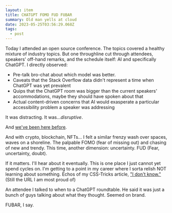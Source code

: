 ```yaml
---
layout: item
title: CHATGPT FOMO FUD FUBAR
summary: Old man yells at cloud
date: 2023-05-25T03:56:29.068Z
tags:
  - post
---
```

Today I attended an open source conference. The topics covered a healthy mixture of industry topics. But one throughline cut through attendees, speakers' off-hand remarks, and the schedule itself: AI and specifically ChatGPT. I directly observed:
- Pre-talk bro-chat about which model was better.
- Caveats that the Stack Overflow data didn't represent a time when ChatGPT was yet prevalent  
- Quips that the ChatGPT room was bigger than the current speakers' accommodations, maybe they should have spoken about that
- Actual content-driven concerns that AI would exasperate a particular accessibility problem a speaker was addressing 

It was distracting. It was..._disruptive_. 

And [we've been here before](https://elk.zone/front-end.social/@brian/110226300211043140).

And with crypto, blockchain, NFTs... I felt a similar frenzy wash over spaces, waves on a shoreline. The palpable FOMO (fear of missing out) and chasing of new and trendy. This time, another dimension:  uncertainty. FUD (Fear, uncertainty, doubt).

If it matters. I'll hear about it eventually. This is one place I just cannot yet spend cycles on. I'm getting to a point in my career where I sorta relish NOT learning about something. Echos of my CSS-Tricks article, ["I don't know."](https://css-tricks.com/i-dont-know/) (Still the URL I am most proud of)

An attendee I talked to when to a ChatGPT roundtable. He said it was just a bunch of guys talking about what they thought. Seemed on brand.

FUBAR, I say.